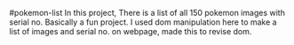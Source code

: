 #pokemon-list
In this project, There is a list of all 150 pokemon images with serial no.
Basically a fun project.
I used dom manipulation here to make a list of images and serial no. on webpage, made this to revise dom.
